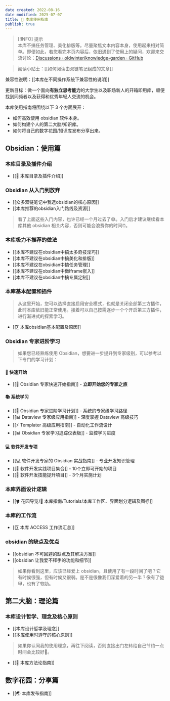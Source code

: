 ```yaml
---
date created: 2022-08-16
date modified: 2025-07-07
title: 🧰 本库使用指南
publish: true
---
```


>[!INFO] 提示  
> 本库不搞任务管理、美化排版等。尽量聚焦文本内容本身，使用起来相对简单。即便如此，若您看完本页内容后，依旧遇到了使用上的疑问，欢迎来交流讨论：[Discussions · oldwinter/knowledge-garden · GitHub](https://github.com/oldwinter/knowledge-garden/discussions)

> 阅读小贴士：[[如何阅读由双链笔记组成的文章]]

兼容性说明：[[本库在不同操作系统下兼容性的说明]]

更新目标：做一个面向**有独立思考能力**的大学生以及职场新人的开箱即用库，顺便找到同频者以及获得和优秀年轻人交流的机会。

本库使用指南将围绕以下 3 个方面展开：

- 如何高效使用 obsidian 软件本身。
- 如何构建个人的第二大脑/知识库。
- 如何将自己的数字花园/知识库发布分享出来。

## Obsidian：使用篇

### 本库目录及插件介绍

- [[📂 本库目录及插件介绍]]

### Obsidian 从入门到放弃

- [[众多双链笔记中我选obsidian的核心原因]]
- [[本库推荐的obsidian入门路线及资源]]

>看了上面这些入门内容，也许已经一个月过去了😅。入门后才建议继续看本库其他 obsidian 相关内容，否则可能会浪费你的时间⏰。

### 本库极力不推荐的做法

- [[本库不建议在obsidian中搞太多奇技淫巧]]
- [[本库不建议在obsidian中搞美化和排版]]
- [[本库不建议在obsidian中搞任务管理]]
- [[本库不建议在obsidian中做Iframe嵌入]]
- [[本库不建议在obsidian中搞专属定制]]

### 本库基本配置和插件

> 从这里开始，您可以选择直接启用安全模式，也就是关闭全部第三方插件，此时本库依旧能正常使用。接着可以自己按需逐步一个个开启第三方插件，进行渐进式的探索学习。

- [[∑ 本库obsidian基本配置及原因]]

### Obsidian 专家进阶学习

> 如果您已经熟练使用 Obsidian，想要进一步提升到专家级别，可以参考以下专门的学习计划：

#### 🚀 快速开始

- [[🚀 Obsidian 专家快速开始指南]] - **立即开始您的专家之旅**

#### 📚 系统学习

- [[🎯 Obsidian 专家进阶学习计划]] - 系统的专家级学习路径
- [[📊 Dataview 专家级应用指南]] - 深度掌握 Dataview 高级技巧
- [[⚡ Templater 高级应用指南]] - 自动化工作流设计
- [[📊 Obsidian 专家学习追踪仪表板]] - 监控学习进度

#### 💻 软件开发专项

- [[💻 软件开发专家的 Obsidian 实战指南]] - 专业开发知识管理
- [[🚀 软件开发实践项目集合]] - 10个立即可开始的项目
- [[🚀 软件开发技能提升项目]] - 3个月实施计划

### 本库界面设计逻辑

- [[🍀 花园导览/🧰 本库指南/Tutorials/本库工作区、界面划分逻辑及图标]]

### 本库的工作流

- [[∑ 本库 ACCESS 工作流汇总]]

### obsidian 的缺点及优点

- [[obsidian 不可回避的缺点及其解决方案]]
- [[obsidian 让我爱不释手的功能和细节]]

>如果你看到这里，应该已经爱上 obsidian，且使用了有一段时间了吧？它有时候很强，但有时候又很弱。是不是很像我们深爱着的另一半？像有了铠甲，也有了软肋。

## 第二大脑：理论篇

### 本库设计哲学、理念及核心原则

- [[本库设计哲学及理念]]
- [[本库使用时遵守的核心原则]]

>如果你认同我的使用理念，再往下阅读，否则直接出门左转给自己节约一点时间会比较好🤣。

- [[🍫 本库方法论指南]]

## 数字花园：分享篇

- [[🌏 本库发布指南]]
